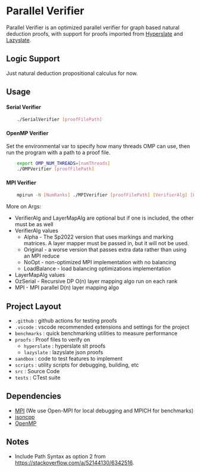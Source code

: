 # Parallel Verifier

Parallel Verifier is an optimized parallel verifier for graph based natural deduction proofs, with support for proofs
imported from [Hyperslate](http://www.logicamodernapproach.com/) and [Lazyslate](https://github.com/James-Oswald/lazyslate).

## Logic Support
Just natural deduction propositional calculus for now.

## Usage

#### Serial Verifier
```bash
    ./SerialVerifier [proofFilePath]
```

#### OpenMP Verifier
Set the environmental var to specify how many threads OMP can use, then run
the program with a path to a proof file.
```bash
    export OMP_NUM_THREADS=[numThreads]
    ./OMPVerifier [proofFilePath]
```

#### MPI Verifier
```bash
    mpirun -N [NumRanks] ./MPIVerifier [proofFilePath] [VerifierAlg] [LayerMapAlg] 
```
More on Args:
* VerifierAlg and LayerMapAlg are optional but if one is included, the other must be as well
* VerifierAlg values
  * Alpha - The Sp2022 version that uses markings and marking matrices. A layer mapper must be passed in, but it will not be used.
  * Original - a worse version that passes extra data rather than using an MPI reduce
  * NoOpt - non-optimized MPI implementation with no balancing
  * LoadBalance - load balancing optimizations implementation
* LayerMapAlg values
* OzSerial - Recursive DP O(n) layer mapping algo run on each rank
* MPI - MPI parallel D(n) layer mapping algo

## Project Layout
* `.github` : github actions for testing proofs
* `.vscode` : vscode recommended extensions and settings for the project
* `benchmarks` : quick benchmarking utilities to measure performance
* `proofs` : Proof files to verify on
  * `hyperslate` : hyperslate slt proofs
  * `lazyslate` : lazyslate json proofs
* `sandbox` : code to test features to implement 
* `scripts` : utility scripts for debugging, building, etc
* `src` : Source Code
* `tests` : CTest suite

## Dependencies
* [MPI](https://www.open-mpi.org/) (We use Open-MPI for local debugging and MPICH for benchmarks)
* [jsoncpp](https://github.com/open-source-parsers/jsoncpp)
* [OpenMP](https://www.openmp.org/)

## Notes
* Include Path Syntax as option 2 from https://stackoverflow.com/a/52144130/6342516.
